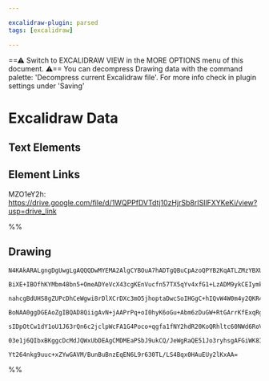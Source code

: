 ```yaml
---

excalidraw-plugin: parsed
tags: [excalidraw]

---
```

==⚠  Switch to EXCALIDRAW VIEW in the MORE OPTIONS menu of this document. ⚠== You can decompress Drawing data with the command palette: 'Decompress current Excalidraw file'. For more info check in plugin settings under 'Saving'



# Excalidraw Data

## Text Elements
## Element Links
MZO1eY2h: https://drive.google.com/file/d/1WQPPfDVTdtj10zHjrSb8rISIlFXYKeKi/view?usp=drive_link

%%
## Drawing
```compressed-json
N4KAkARALgngDgUwgLgAQQQDwMYEMA2AlgCYBOuA7hADTgQBuCpAzoQPYB2KqATLZMzYBXUtiRoIACyhQ4zZAHoFAc0JRJQgEYA6bGwC2CgF7N6hbEcK4OCtptbErHALRY8RMpWdx8Q1TdIEfARcZgRmBShcZQUebQBGeISaOiCEfQQOKGZuAG1wMFAwYogSbggAWQAtAHl4hABNHkkU4shYRHL0zQRiYlxNYNaSzG5nAA4eABZtKamAdgBWHnGA

BiXE+IBOfhKYMbm48bn5+OmeADYeVcX43cgKEnVucfn57TX5qYv4xfG1+LzADM9ykCEIymk3HiQMWM1W4yBqwWUx4Zx4QPmoOsyiGaFWoOYUFIbAA1ggAMJsfBsUjlADE9SZSFBmlw2FJyhJQg4xCpNLpEmJ1mYcFwgSyw0gADNCPh8ABlWB49CCDxSiBEknkgDqTxaaD4BQExLJCCVMBVmupZVB3MhHHCOTQd2NEDYYuwan2LtWBLdXOEcAAksR

nahcgBdUHS8gZUPcDhCeWgwi8rDlXCrDXc3mO5jhoptaDwcSoIHGgC+hIQvW4W0m4y2QKR41BjBY7C4aG+i3bTFYnAAcpwxNC3n7gW8dm7CMwACJpKB1tDSghhVnCXkAUWCGSy4ajoKEcH6y+I47+8QucwuW1R/uLRA4pPK0lk8iUZEIjG0yjYbC4ggugGAosrBAoxAKPEOoAIoAArwdK84AGoACrEFAABW8SrEYAASWGkAqmjjKQwYKsG+AAGIA

BoNAA0ggDGEAoZgIBQAD8QiigAvN+jAAPrPq+oI0hyK6oGu+Abm6zDuGW+RtGArrKfExqRgUlbgNGdC4HAcBKrgy7cEW0CSOkZYQEQkJQMMDCEBxABC7KcrmfLUrSDLSj5vn2dgIgSlAwbLvoSrapSnmCugjIIMy/mBZkwWhS5HKBjyHkCuUwocKK4pJQlpBBSF6TUXKirKlZaq2gUEABUVSUlWFpq6vq3BGiU9XFaF4VmhaVrVReux1YlWRNQAS

sIDpOtCw1dY1oU1J63rQn6c2jclpWcFA1G4Poco+qgfa1fNY2hdR20KoQRhltc60NWd6RoVgUAAII2d26DBNKdn3d16RGaQb1FWwFAWbgF5oEmKYnRtTXbryr0g2DISQ+g4oklQf0LekSOY2hpblO59nySS8q0S8CzaHC8w3q8FzzCsxzDaT1L4A03BXIsCSTFMqw8Dw8x+kClzDUYAH6KZbr0AQQhlqs2gXEifMXFp2OPfok0Zfm4YQMTw1ciQV

03e1j6QIbxBKggcDcMdJQWxUbDEAgCMDMEaPSbJ9ukCQ/JeWgRaQE51Jo3ryhsgAFGiWK8IC1CxzHCuLAAlBq40IMoybikT4e4FHSLxxiBK8AXqBJ6nauww9UC9eSS1QF24bQ/gw2xntCDp+mPscMoUvFpkbuScScugtgRA22gw8IKCHDt9wU+gsIUDPmWU+VyUdhYQg2DZAqs9wI7zuu4Mkme9PtXsg3jBoQB+B9yUHRVWkO9dhqAVEgYBOdFDy

Yt264nkg9uuc+xZYwGAVM/BunBuBnzEqEN6L9r630TL/LS4Bqx0HAuEUy2lKxAA=
```
%%
